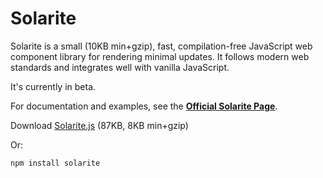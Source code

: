 # Solarite

Solarite is a small (10KB min+gzip), fast, compilation-free JavaScript web component library for rendering minimal updates.  It follows modern web standards and integrates well with vanilla JavaScript.

It's currently in beta.

For documentation and examples, see the **[Official Solarite Page](https://vorticode.github.io/solarite/)**.

Download [Solarite.js](https://vorticode.github.io/solarite/dist/Solarite.js) (87KB, 8KB min+gzip)

Or:

`npm install solarite`